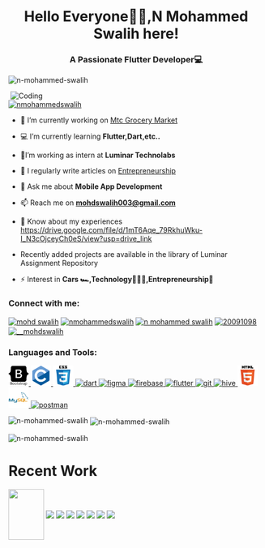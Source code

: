 <h1 align="center">Hello Everyone🤚🏼,N Mohammed Swalih here!</h1>
<h3 align="center">A Passionate Flutter Developer💻</h3>


<p align="left"> <img src="https://komarev.com/ghpvc/?username=n-mohammed-swalih&label=Profile%20views&color=0e75b6&style=flat" alt="n-mohammed-swalih" /> </p>


<img align="right" alt="Coding" width="500" src="https://user-images.githubusercontent.com/69011963/137184767-79a13ec7-1bb3-4341-a6da-3a149c9c159a.gif">
<p align="left"> <a href="https://twitter.com/nmohammedswalih" target="blank"><img src="https://img.shields.io/twitter/follow/nmohammedswalih?logo=twitter&style=for-the-badge" alt="nmohammedswalih" /></a> </p>

- 🔭 I’m currently working on [Mtc Grocery Market](https://github.com/N-Mohammed-Swalih/Mtc_Grocery_Store)

- 💻 I’m currently learning **Flutter,Dart,etc..**

- 🏢I’m working as intern at **Luminar Technolabs**

- 📝 I regularly write articles on [Entrepreneurship](Entrepreneurship)

- 💬 Ask me about **Mobile App Development**

- 📫 Reach me on **mohdswalih003@gmail.com**

- 📄 Know about my experiences https://drive.google.com/file/d/1mT6Aqe_79RkhuWku-I_N3cOjceyCh0eS/view?usp=drive_link

- Recently added projects are available in the library of Luminar Assignment Repository

- ⚡ Interest in **Cars 🏎,Technology🧑🏻‍💻,Entrepreneurship💸**

<h3 align="left">Connect with me:</h3>
<p align="left">
  <a href="https://www.facebook.com/profile.php?id=100008652972843" target="blank"><img align="center" src="https://raw.githubusercontent.com/rahuldkjain/github-profile-readme-generator/master/src/images/icons/Social/facebook.svg" alt="mohd swalih" height="30" width="40" /></a>
<a href="https://twitter.com/nmohammedswalih" target="blank"><img align="center" src="https://raw.githubusercontent.com/rahuldkjain/github-profile-readme-generator/master/src/images/icons/Social/twitter.svg" alt="nmohammedswalih" height="30" width="40" /></a>
<a href="https://linkedin.com/in/nmohdswalih003" target="blank"><img align="center" src="https://raw.githubusercontent.com/rahuldkjain/github-profile-readme-generator/master/src/images/icons/Social/linked-in-alt.svg" alt="n mohammed swalih" height="30" width="40" /></a>
<a href="https://stackoverflow.com/users/20091098" target="blank"><img align="center" src="https://raw.githubusercontent.com/rahuldkjain/github-profile-readme-generator/master/src/images/icons/Social/stack-overflow.svg" alt="20091098" height="30" width="40" /></a>
<a href="https://instagram.com/__mohdswalih" target="blank"><img align="center" src="https://raw.githubusercontent.com/rahuldkjain/github-profile-readme-generator/master/src/images/icons/Social/instagram.svg" alt="__mohdswalih" height="30" width="40" /></a>
</p>

<h3 align="left">Languages and Tools:</h3>
<p align="left"> <a href="https://getbootstrap.com" target="_blank" rel="noreferrer"> <img src="https://raw.githubusercontent.com/devicons/devicon/master/icons/bootstrap/bootstrap-plain-wordmark.svg" alt="bootstrap" width="40" height="40"/> </a> <a href="https://www.cprogramming.com/" target="_blank" rel="noreferrer"> <img src="https://raw.githubusercontent.com/devicons/devicon/master/icons/c/c-original.svg" alt="c" width="40" height="40"/> </a> <a href="https://www.w3schools.com/css/" target="_blank" rel="noreferrer"> <img src="https://raw.githubusercontent.com/devicons/devicon/master/icons/css3/css3-original-wordmark.svg" alt="css3" width="40" height="40"/> </a> <a href="https://dart.dev" target="_blank" rel="noreferrer"> <img src="https://www.vectorlogo.zone/logos/dartlang/dartlang-icon.svg" alt="dart" width="40" height="40"/> </a> <a href="https://www.figma.com/" target="_blank" rel="noreferrer"> <img src="https://www.vectorlogo.zone/logos/figma/figma-icon.svg" alt="figma" width="40" height="40"/> </a> <a href="https://firebase.google.com/" target="_blank" rel="noreferrer"> <img src="https://www.vectorlogo.zone/logos/firebase/firebase-icon.svg" alt="firebase" width="40" height="40"/> </a> <a href="https://flutter.dev" target="_blank" rel="noreferrer"> <img src="https://www.vectorlogo.zone/logos/flutterio/flutterio-icon.svg" alt="flutter" width="40" height="40"/> </a> <a href="https://git-scm.com/" target="_blank" rel="noreferrer"> <img src="https://www.vectorlogo.zone/logos/git-scm/git-scm-icon.svg" alt="git" width="40" height="40"/> </a> <a href="https://hive.apache.org/" target="_blank" rel="noreferrer"> <img src="https://www.vectorlogo.zone/logos/apache_hive/apache_hive-icon.svg" alt="hive" width="40" height="40"/> </a> <a href="https://www.w3.org/html/" target="_blank" rel="noreferrer"> <img src="https://raw.githubusercontent.com/devicons/devicon/master/icons/html5/html5-original-wordmark.svg" alt="html5" width="40" height="40"/> </a> <a href="https://www.mysql.com/" target="_blank" rel="noreferrer"> <img src="https://raw.githubusercontent.com/devicons/devicon/master/icons/mysql/mysql-original-wordmark.svg" alt="mysql" width="40" height="40"/> </a> <a href="https://postman.com" target="_blank" rel="noreferrer"> <img src="https://www.vectorlogo.zone/logos/getpostman/getpostman-icon.svg" alt="postman" width="40" height="40"/> </a> </p>

<p><img align="left" src="https://github-readme-stats.vercel.app/api/top-langs?username=n-mohammed-swalih&show_icons=true&locale=en&layout=compact" alt="n-mohammed-swalih" /></p>

<p>&nbsp;<img align="center" src="https://github-readme-stats.vercel.app/api?username=n-mohammed-swalih&show_icons=true&locale=en" alt="n-mohammed-swalih" /></p>
<p><img align="center" src="https://github-readme-streak-stats.herokuapp.com/?user=n-mohammed-swalih&" alt="n-mohammed-swalih" /></p>




<h1> Recent Work</h1>

<img align="center" src="https://github.com/N-Mohammed-Swalih/N-Mohammed-Swalih/assets/137269292/eb177134-37e9-4431-9563-08b2e3014d9b" height="100" width="70">
<img align="center" src= "https://github.com/N-Mohammed-Swalih/N-Mohammed-Swalih/assets/137269292/4578c105-6dfa-47d1-96d9-c72b77d71f62">
<img align="center" src= "https://github.com/N-Mohammed-Swalih/N-Mohammed-Swalih/assets/137269292/25b7634d-9c8e-4e9b-8f35-2e541c8f307a">
<img align="center" src= "https://github.com/N-Mohammed-Swalih/N-Mohammed-Swalih/assets/137269292/176f2c1a-82fa-4199-838d-0b81ef643975">
<img align="center" src= "https://github.com/N-Mohammed-Swalih/N-Mohammed-Swalih/assets/137269292/d24d37a7-9fa3-4697-b4c5-ed633c283e45">
<img align="center" src= "https://github.com/N-Mohammed-Swalih/N-Mohammed-Swalih/assets/137269292/8d0b2006-7858-41af-ba49-b138ecdce897">
<img align="center" src= "https://github.com/N-Mohammed-Swalih/N-Mohammed-Swalih/assets/137269292/bff7baeb-aa57-4581-a296-b407196a5bb9">
<img align="center" src= "https://github.com/N-Mohammed-Swalih/N-Mohammed-Swalih/assets/137269292/af3e1cf3-d493-41b1-80ab-a24f6c8338b6">




